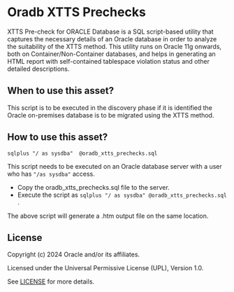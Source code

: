 # Oradb XTTS Prechecks

XTTS Pre-check for ORACLE Database is a SQL script-based utility that captures the necessary details of an Oracle database in order to analyze the suitability of the XTTS method.
This utility runs on Oracle 11g onwards, both on Container/Non-Container databases, and helps in generating an HTML report with self-contained tablespace violation status and other detailed descriptions.

## When to use this asset?

This script is to be executed in the discovery phase if it is identified the Oracle on-premises database is to be migrated using the XTTS method.

## How to use this asset?

```
sqlplus "/ as sysdba"  @oradb_xtts_prechecks.sql
```

This script needs to be executed on an Oracle database server with a user who has ` "/as sysdba" ` access.

-	Copy the oradb_xtts_prechecks.sql file to the server.
-	Execute the script as ```sqlplus "/ as sysdba" @oradb_xtts_prechecks.sql``` .

The above script will generate a .htm output file on the same location.

## License
Copyright (c) 2024 Oracle and/or its affiliates.

Licensed under the Universal Permissive License (UPL), Version 1.0.

See [LICENSE](LICENSE) for more details.


